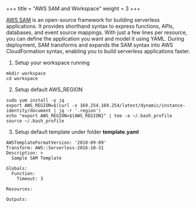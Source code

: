 +++
title = "AWS SAM and Workspace"
weight = 3
+++

[AWS SAM](https://aws.amazon.com/serverless/sam/) is an open-source  framework for building serverless applications. It provides shorthand syntax to express functions, APIs, databases, and event source mappings. With just a few lines per resource, you can define the application you want and model it using YAML. During deployment, SAM transforms and expands the SAM syntax into AWS CloudFormation syntax, enabling you to build serverless applications faster.

1. Setup your workspace running
```
mkdir workspace
cd workspace
```

2. Setup default AWS_REGION
```
sudo yum install -y jq
export AWS_REGION=$(curl -s 169.254.169.254/latest/dynamic/instance-identity/document | jq -r '.region')
echo "export AWS_REGION=${AWS_REGION}" | tee -a ~/.bash_profile
source ~/.bash_profile
```

3. Setup default template under folder **template.yaml**

```
AWSTemplateFormatVersion: '2010-09-09'
Transform: AWS::Serverless-2016-10-31
Description: >
  Sample SAM Template

Globals:
  Function:
    Timeout: 3

Resources:

Outputs:


```